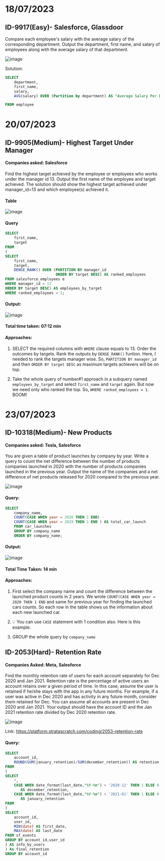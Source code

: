 # 18/07/2023


## ID-9917(Easy)- Salesforce, Glassdoor

Compare each employee's salary with the average salary of the corresponding department.
Output the department, first name, and salary of employees along with the average salary of that department.



![image](https://github.com/zizanayub/SQL-Daily-Practices/assets/65456659/d1fb43bb-847e-4080-915f-ee3352ba3e12)



Solution: 

```SQL
SELECT
    department,
    first_name,
    salary,
    AVG(salary) OVER (Partition by department) AS "Average Salary Per Department"

FROM employee
```




# 20/07/2023

## ID-9905(Medium)- Highest Target Under Manager

#### Companies asked: Salesforce


Find the highest target achieved by the employee or employees who works under the manager id 13. Output the first name of the employee and target achieved. The solution should show the highest target achieved under manager_id=13 and which employee(s) achieved it.

#### Table

![image](https://github.com/zizanayub/SQL-Daily-Practices/assets/65456659/848faa32-c9ff-4b70-8cb5-41ad55f4cb41)


####  Query
```SQL
SELECT
    first_name,
    target
FROM
(
SELECT 
    first_name,
    target,
    DENSE_RANK() OVER (PARTITION BY manager_id
                       ORDER BY target DESC) AS ranked_employees
FROM salesforce_employees e
WHERE manager_id = 13
ORDER BY target DESC) AS employees_by_target
WHERE ranked_employees = 1;
```

#### Output:
![image](https://github.com/zizanayub/SQL-Daily-Practices/assets/65456659/69f558cd-ebb2-4743-b502-dc349af5e21c)


####  Total time taken: 07:12 min

#### Approaches:

1. SELECT the required columns with `WHERE` clause equals to 13. Order the outcomes by targets. Rank the outputs by `DENSE_RANK()` funtion.
Here, I needed to rank the targets manager wise. So, `PARTITION BY manager_id` and then `ORDER BY target DESC` as maximum targets achievers will be on top.

2. Take the whole query of number#1 approach in a subquery named `employees_by_target` and select `first_name` and `target` again. But now we need only who ranked the top. So, `WHERE ranked_employees = 1`. BOOM!



# 23/07/2023

## ID-10318(Medium)- New Products

#### Companies asked: Tesla, Salesforce


You are given a table of product launches by company by year. Write a query to count the net difference between the number of products companies launched in 2020 with the number of products companies launched in the previous year. Output the name of the companies and a net difference of net products released for 2020 compared to the previous year.


![image](https://github.com/zizanayub/SQL-Daily-Practices/assets/65456659/7e10b99a-8114-4bb7-bd52-457c4cd1c754)


#### Query:

```SQL
SELECT 
    company_name,
    COUNT(CASE WHEN year = 2020 THEN 1 END) -
    COUNT(CASE WHEN year = 2019 THEN 1 END ) AS total_car_launch
    FROM car_launches
    GROUP BY company_name
    ORDER BY company_name;
```

#### Output: 
![image](https://github.com/zizanayub/SQL-Daily-Practices/assets/65456659/1728aab1-6e60-404f-bae9-34afbbcd4abb)


#### Total Time Taken: 14 min

#### Approaches:

1. First select the company name and count the difference between the launched product counts in 2 years. We wrote
`COUNT(CASE WHEN year = 2020 THEN 1 END` and same for previous year for finding the launched cars counts. So each row in the table shows us the information about
each new launched car.

1. 💡 You can use `CASE` statement with 1 condition also. Here is this example. 

2. GROUP the whole query by `company_name`





## ID-2053(Hard)- Retention Rate

#### Companies Asked: Meta, Salesforce

Find the monthly retention rate of users for each account separately for Dec 2020 and Jan 2021. Retention rate is the percentage of active users an account retains over a given period of time. In this case, assume the user is retained if he/she stays with the app in any future months. For example, if a user was active in Dec 2020 and has activity in any future month, consider them retained for Dec. You can assume all accounts are present in Dec 2020 and Jan 2021. Your output should have the account ID and the Jan 2021 retention rate divided by Dec 2020 retention rate.


![image](https://github.com/zizanayub/SQL-Daily-Practices/assets/65456659/f8155979-a2a9-4bff-9ecf-a5f2ca2d28d7)

Link: https://platform.stratascratch.com/coding/2053-retention-rate

#### Query:

```SQL
SELECT
    account_id,
    ROUND(SUM(january_retention)/SUM(december_retention)) AS retention
FROM 
(
SELECT
    *,
    CASE WHEN date_format(last_date,"%Y-%m") > '2020-12' THEN 1 ELSE 0 END 
       AS december_retention,
    CASE WHEN date_format(last_date,"%Y-%m") > '2021-01' THEN 1 ELSE 0 END 
       AS january_retention
FROM
(
SELECT 
    account_id,
    user_id,
    MIN(date) AS first_date,
    MAX(date) AS last_date
FROM sf_events
GROUP BY account_id,user_id
) AS info_by_users
) As final_retention
GROUP BY account_id
```
